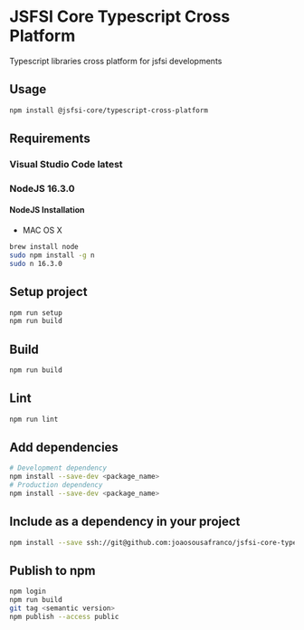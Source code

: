 # JSFSI Core Typescript Cross Platform

Typescript libraries cross platform for jsfsi developments

## Usage

```sh
npm install @jsfsi-core/typescript-cross-platform
```

## Requirements

### Visual Studio Code latest

### NodeJS 16.3.0

#### NodeJS Installation

- MAC OS X

```sh
brew install node
sudo npm install -g n
sudo n 16.3.0
```

## Setup project

```sh
npm run setup
npm run build
```

## Build

```sh
npm run build
```

## Lint

```sh
npm run lint
```

## Add dependencies

```sh
# Development dependency
npm install --save-dev <package_name>
# Production dependency
npm install --save-dev <package_name>
```

## Include as a dependency in your project

```sh
npm install --save ssh://git@github.com:joaosousafranco/jsfsi-core-typescript-cross-platform.git
```

## Publish to npm

```sh
npm login
npm run build
git tag <semantic version>
npm publish --access public
```
